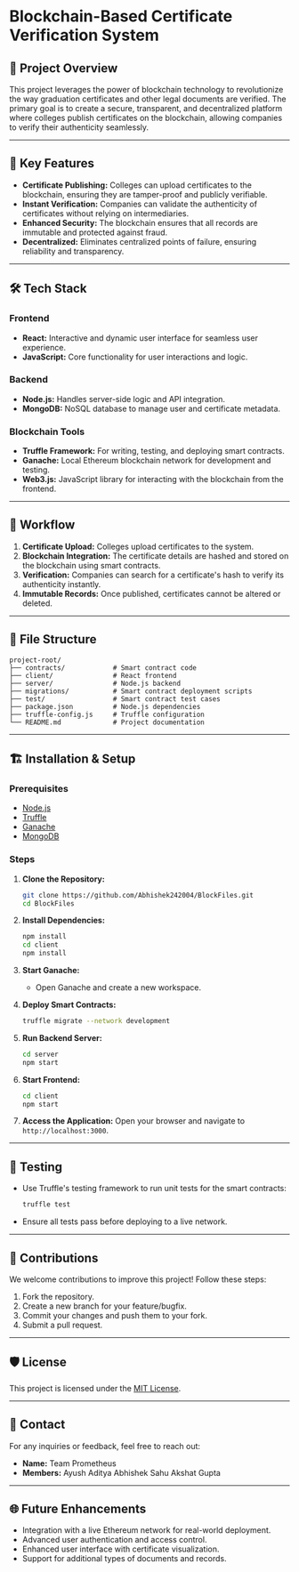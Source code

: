 # Blockchain-Based Certificate Verification System

## 🚀 Project Overview
This project leverages the power of blockchain technology to revolutionize the way graduation certificates and other legal documents are verified. The primary goal is to create a secure, transparent, and decentralized platform where colleges publish certificates on the blockchain, allowing companies to verify their authenticity seamlessly.

---

## 🌟 Key Features
- **Certificate Publishing:** Colleges can upload certificates to the blockchain, ensuring they are tamper-proof and publicly verifiable.
- **Instant Verification:** Companies can validate the authenticity of certificates without relying on intermediaries.
- **Enhanced Security:** The blockchain ensures that all records are immutable and protected against fraud.
- **Decentralized:** Eliminates centralized points of failure, ensuring reliability and transparency.

---

## 🛠️ Tech Stack

### **Frontend**
- **React:** Interactive and dynamic user interface for seamless user experience.
- **JavaScript:** Core functionality for user interactions and logic.

### **Backend**
- **Node.js:** Handles server-side logic and API integration.
- **MongoDB:** NoSQL database to manage user and certificate metadata.

### **Blockchain Tools**
- **Truffle Framework:** For writing, testing, and deploying smart contracts.
- **Ganache:** Local Ethereum blockchain network for development and testing.
- **Web3.js:** JavaScript library for interacting with the blockchain from the frontend.

---

## 📜 Workflow
1. **Certificate Upload:** Colleges upload certificates to the system.
2. **Blockchain Integration:** The certificate details are hashed and stored on the blockchain using smart contracts.
3. **Verification:** Companies can search for a certificate's hash to verify its authenticity instantly.
4. **Immutable Records:** Once published, certificates cannot be altered or deleted.

---

## 📂 File Structure
```
project-root/
├── contracts/            # Smart contract code
├── client/               # React frontend
├── server/               # Node.js backend
├── migrations/           # Smart contract deployment scripts
├── test/                 # Smart contract test cases
├── package.json          # Node.js dependencies
├── truffle-config.js     # Truffle configuration
└── README.md             # Project documentation
```

---

## 🏗️ Installation & Setup

### Prerequisites
- [Node.js](https://nodejs.org/)
- [Truffle](https://trufflesuite.com/)
- [Ganache](https://trufflesuite.com/ganache/)
- [MongoDB](https://www.mongodb.com/)

### Steps
1. **Clone the Repository:**
   ```bash
   git clone https://github.com/Abhishek242004/BlockFiles.git
   cd BlockFiles
   ```

2. **Install Dependencies:**
   ```bash
   npm install
   cd client
   npm install
   ```

3. **Start Ganache:**
   - Open Ganache and create a new workspace.

4. **Deploy Smart Contracts:**
   ```bash
   truffle migrate --network development
   ```

5. **Run Backend Server:**
   ```bash
   cd server
   npm start
   ```

6. **Start Frontend:**
   ```bash
   cd client
   npm start
   ```

7. **Access the Application:**
   Open your browser and navigate to `http://localhost:3000`.

---

## 🔬 Testing
- Use Truffle's testing framework to run unit tests for the smart contracts:
  ```bash
  truffle test
  ```
- Ensure all tests pass before deploying to a live network.

---

## 🤝 Contributions
We welcome contributions to improve this project! Follow these steps:
1. Fork the repository.
2. Create a new branch for your feature/bugfix.
3. Commit your changes and push them to your fork.
4. Submit a pull request.

---

## 🛡️ License
This project is licensed under the [MIT License](LICENSE).

---

## 📧 Contact
For any inquiries or feedback, feel free to reach out:
- **Name:** Team Prometheus
- **Members:** Ayush Aditya
               Abhishek Sahu
               Akshat Gupta

---

## 🌐 Future Enhancements
- Integration with a live Ethereum network for real-world deployment.
- Advanced user authentication and access control.
- Enhanced user interface with certificate visualization.
- Support for additional types of documents and records.

